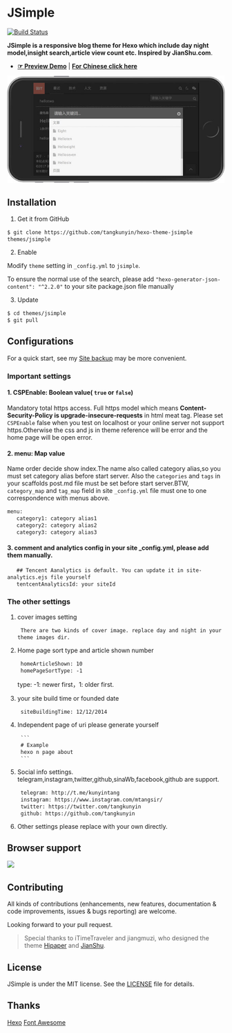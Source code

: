 # JSimple

[![Build Status](https://travis-ci.org/tangkunyin/hexo-theme-jsimple.svg?branch=master)](https://travis-ci.org/tangkunyin/hexo-theme-jsimple)


**JSimple is a responsive blog theme for Hexo which include day night model,insight search,article view count etc. Inspired by JianShu.com**.

- [**☞ Preview Demo**](https://shuoit.net) | [**For Chinese click here**](https://github.com/tangkunyin/hexo-theme-jsimple/blob/master/README.zhCN.md)

![JSimple-iPhone-Landscape-Night-Demo](/source/images/JSimple-iPhone-Landscape-Night-Demo.jpg)


<!--more-->

## Installation

 1. Get it from GitHub

 ```shell
 $ git clone https://github.com/tangkunyin/hexo-theme-jsimple themes/jsimple
 ```
 2. Enable

 Modify `theme` setting in `_config.yml` to `jsimple`.

 To ensure the normal use of the search, please add `"hexo-generator-json-content": "^2.2.0"` to your site package.json file
 manually

 3. Update

 ```shell
 $ cd themes/jsimple
 $ git pull
 ```


## Configurations

For a quick start, see my [Site backup](https://github.com/shuoit/blog) may be more convenient.

### Important settings

#### 1. CSPEnable: Boolean value( `true` or `false`)

Mandatory total https access. Full https model which means **Content-Security-Policy is upgrade-insecure-requests** in html meat tag. Please set `CSPEnable` false when you test on localhost or your online server not support https.Otherwise the css and js in theme reference will be error and the home page will be open error.

#### 2. menu: Map value

Name order decide show index.The name also called category alias,so you must set category alias before start server. Also the `categories` and `tags` in your scaffolds post.md file must be set before start server.BTW, `category_map` and `tag_map` field in site `_config.yml` file must one to one correspondence with menus above.

```
menu:
   category1: category alias1
   category2: category alias2
   category3: category alias3
```

#### 3. comment and  analytics config in your site _config.yml, please add them manually.

 ```
    ## Tencent Aanalytics is default. You can update it in site-analytics.ejs file yourself
    tentcentAnalyticsId: your siteId
 ```

### The other settings

1. cover images setting

        There are two kinds of cover image. replace day and night in your theme images dir.

2. Home page sort type and article shown number

		homeArticleShown: 10
		homePageSortType: -1

	type: -1: newer first，1: older first.


3. your site build time or founded date

		siteBuildingTime: 12/12/2014

4. Independent page of uri please generate yourself

		```
		# Example
		hexo n page about
		```

5. Social info settings. telegram,instagram,twitter,github,sinaWb,facebook,github are support.

		telegram: http://t.me/kunyintang
        instagram: https://www.instagram.com/mtangsir/
        twitter: https://twitter.com/tangkunyin
        github: https://github.com/tangkunyin


6. Other settings please replace with your own directly.


## Browser support

![](https://raw.githubusercontent.com/iTimeTraveler/hexo-theme-hipaper/master/source/preview/browser-support.png?raw=true)


## Contributing

All kinds of contributions (enhancements, new features, documentation & code improvements, issues & bugs reporting) are welcome.

Looking forward to your pull request.

> Special thanks to iTimeTraveler and jiangmuzi, who designed the theme [Hipaper](https://github.com/iTimeTraveler/hexo-theme-hipaper) and [JianShu](https://github.com/jiangmuzi/jianshu).


## License

JSimple is under the MIT license. See the [LICENSE](https://github.com/tangkunyin/hexo-theme-jsimple/blob/master/LICENSE) file for details.

## Thanks

[Hexo](https://hexo.io)
[Font Awesome](http://fontawesome.io)


